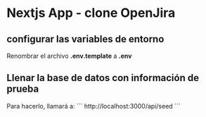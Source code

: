 # Nextjs App - clone OpenJira

## configurar las variables de entorno

Renombrar el archivo **.env.template** a **.env**

## Llenar la base de datos con información de prueba

Para hacerlo, llamará a:
´´´
http://localhost:3000/api/seed
´´´

